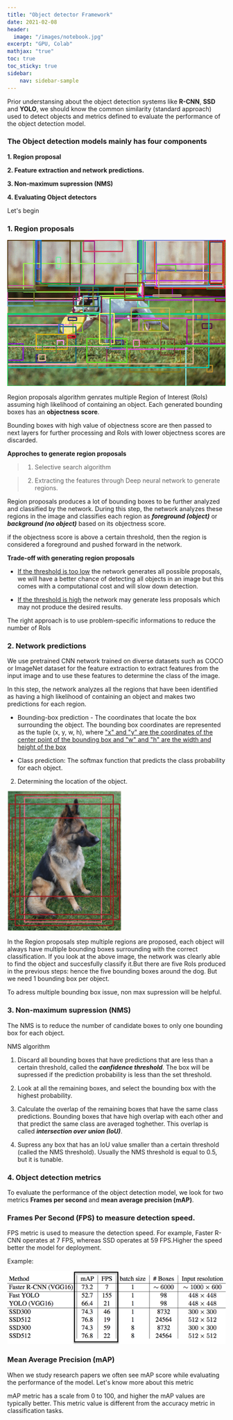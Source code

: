 ```yaml
---
title: "Object detector Framework"
date: 2021-02-08
header:
  image: "/images/notebook.jpg"
excerpt: "GPU, Colab"
mathjax: "true"
toc: true
toc_sticky: true
sidebar:
    nav: sidebar-sample
---
```


Prior understansing about the object detection systems like **R-CNN**, **SSD** and **YOLO**, we should know the 
common similarity (standard approach) used to detect objects and metrics defined to evaluate the performance of the object detection model.

### The Object detection models mainly has four components

**1. Region proposal**

**2. Feature extraction and network predictions.**

**3. Non-maximum supression (NMS)**

**4. Evaluating Object detectors**

Let's begin

### 1. Region proposals

![RP](/images/region_proposals.gif)

Region proposals algorithm genrates multiple Region of Interest (RoIs) assuming high likelihood of containing an object. Each generated bounding boxes has an **objectness score**.

Bounding boxes with high value of objectness score are then passed to next layers for further processing and RoIs with lower objectness scores are discarded.

**Approches to generate region proposals**

> 1. Selective search algorithm

> 2. Extracting the features through Deep neural network to generate regions.

Region proposals produces a lot of bounding boxes to be further analyzed and classified by the network. During this step, the network
analyzes these regions in the image and classifies each region as ***foreground (object)*** or ***background (no object)*** based on its objectness score.

if the objectness score is above a certain threshold, then the region is considered a foreground and pushed forward in the network.

**Trade-off with generating region proposals**

* <ins>If the threshold is too low</ins> the network generates all possible proposals, we will have a better chance of detecting all objects in an image but this comes with a computational cost and will slow down detection.

* <ins>If the threshold is high</ins> the network may generate less proposals which may not produce the desired results.

The right approach is to use problem-specific informations to reduce the number of RoIs

### 2. Network predictions

We use pretrained CNN network trained on diverse datasets such as COCO or ImageNet dataset for the feature extraction to extract features from the input image and to use these features to determine the class of the image. 

In this step, the network analyzes all the regions that have been identified as having a high likelihood of containing an object and makes two predictions for each region.

* Bounding-box prediction - The coordinates that locate the box surrounding the object. The bounding box coordinates are represented as the tuple (x, y, w, h), where <ins>"x" and "y" are the coordinates of the center point of the bounding box and "w" and "h" are the width and height of the box</ins>

* Class prediction: The softmax function that predicts the class probability for each object.

2. Determining the location of the object.

![Multiple bounding boxes](/images/mult_BB.png)

In the Region proposals step multiple regions are proposed, each object will always have multiple bounding boxes surrounding with the correct classification. If you look at the above image, the network was clearly able to find the object and succesfully classify it.But there are  five RoIs produced in the previous steps: hence the five bounding boxes around the dog. But we need 1 bounding box per object.

To adress multiple bounding box issue, non max supression will be helpful.

### 3. Non-maximum supression (NMS)

The NMS is to reduce the number of candidate boxes to only one bounding box for each object.

NMS algorithm 

1. Discard all bounding boxes that have predictions that are less than a certain threshold, called the ***confidence threshold***. The box will be supressed if the prediction probability is less than the set threshold.

2. Look at all the remaining boxes, and select the bounding box with the highest probability.

3. Calculate the overlap of the remaining boxes that have the same class predictions. Bounding boxes that have high overlap with each other and that predict the same class are averaged toghether. This overlap is called ***intersection over union (IoU)***.

4. Supress any box that has an IoU value smaller than a certain threshold (called the NMS threshold). Usually the NMS threshold is equal to 0.5, but it is tunable.
    
### 4. Object detection metrics

To evaluate the performance of the object detection model, we look for two metrics **Frames per second** and **mean average precision (mAP)**.

### Frames Per Second (FPS) to measure detection speed.

FPS metric is used to measure the detection speed. For example, Faster R-CNN operates at 7 FPS, whereas SSD operates at 59 FPS.Higher the speed better the model for deployment.

Example:

![fps](/images/map_fps.png)

### Mean Average Precision (mAP) 

When we study research papers we often see mAP score while evaluating the performance of the model. Let's know more about this metric

mAP metric has a scale from 0 to 100, and higher the mAP values are typically better. This metric value is different from the accuracy metric in classification tasks.

